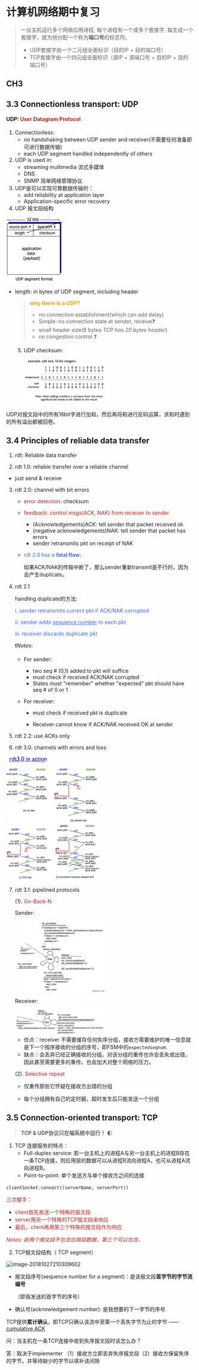 # 计算机网络期中复习

> 一台主机运行多个网络应用进程, 每个进程有一个或多个套接字, 每生成一个套接字，就为他分配一个称为**端口号**的标志符。
>
> - UDP套接字由一个二元组全面标识（目的IP + 目的端口号）
> - TCP套接字由一个四元组全面标识（源IP + 源端口号 + 目的IP + 目的端口号）

## CH3

## 3.3  Connectionless transport: UDP 

#### UDP: <font color = #B22222>User Datagram Protocol</font>

1. Connectionless:
    - no handshaking between UDP sender and receiver(不需要任何准备即可进行数据传输)
    - each UDP segment handled independently of others
2. UDP is used in:
   - streaming multimedia 流式多媒体
   - DNS
   - SNMP 简单网络管理协议
3. UDP是可以实现可靠数据传输的：
   - add reliability at application layer
   - Application-specific error recovery
4. UDP 报文段结构 

<img src="./fig/image-20181027105809918.png" width="30%" height="30%" />

- length: in bytes of UDP segment,  including header

  > <font color = #DAA520>**why there is a UDP?**</font>
  >
  > - no connection establishment(which can add delay)
  > - Simple: no connection state at sender, receive:question:
  > - small header size(8 bytes   *TCP has 20 bytes header*)
  > - no congestion control :question:





  5. UDP checksum: 

     <img src="./fig/image-20181027110840064.png" width=50% height=50% />

UDP对报文段中的所有16bit字进行加和，然后再将和进行反码运算，求和时遇到的所有溢出都被回卷。

## 3.4  Principles of reliable data transfer

1. rdt: Reliable data transfer

2. rdt 1.0: reliable transfer over a reliable channel

- just send & receive

3. rdt 2.0: channel with bit errors

   - <font color = #B22222>error detection</font>: checksum

   - <font color = #B22222>feedback: control msgs(ACK, NAK) from receiver to sender</font>

     - (Acknowledgements)ACK: tell sender that packet received ok
     - (negative acknowledgements)NAK: tell sender that packet has errors
     - sender retransmits pkt on receipt of NAK

   - <font color = #4169E1>rdt 2.0 has a **fatal flaw:**</font>

     如果ACK/NAK的传输中断了，那么sender重新transmit是不行的，因为会产生duplicate。

4. rdt 2.1

   handling duplicate的方法:

   <font color = #4169E1>i. sender retransmits current pkt if ACK/NAK corrupted </font>

   <font color = #4169E1>ii. sender adds <u>sequence number</u> to each pkt</font>

   <font color = #4169E1>iii. receiver discards duplicate pkt</font>

   :exclamation:*Notes*:

   - For sender:

     - two seq # (0,1) added to pkt will suffice
     - must check if received ACK/NAK corrupted
     - States must "remember" whether "expected" pkt should have seq # of 0 or 1

   - For receiver:

     - must check if received pkt is duplicate

     - Receiver cannot know if ACK/NAK received OK at sender

5. rdt 2.2: use ACKs only

6. rdt 3.0: channels with errors and loss

<img src="./fig/image-20181027171454591.png" width=50% height=50% />

<img src="./fig/image-20181027171547386.png" width=50% height=50% />

7. rdt 3.1: pipelined protocols

   (1). <font color = #B22222>Go-Back-N</font>

   Sender: 

   <img src="./fig/image-20181027192307382.png" width=50% height=50% />

   Receiver:

   <img src="./fig/image-20181027192317990.png" width=50% height=50% />



   - 优点：receiver 不需要缓存任何失序分组，接收方需要维护的唯一信息就是下一个按序接收的分组的序号，即FSM中的```expectedseqnum```.
   - 缺点：会丢弃已经正确接收的分组。对该分组的重传也许会丢失或出错，因此甚至需要更多的重传。也会加大对整个网络的压力。

   (2). <font color = #B22222>Selective repeat </font>

   - 仅重传那些它怀疑在接收方出错的分组

   - 每个分组拥有自己的定时器，超时发生后只能发送一个分组


## 3.5  Connection-oriented transport: TCP

> **TCP & UDP协议只在端系统中运行！** :first_quarter_moon:

1. TCP 连接服务的特点：
   - Full-duplex service: 若一台主机上的进程A与另一台主机上的进程B存在一条TCP连接，则应用层的数据可以从进程B流向进程A，也可从进程A流向进程B。
   - Point-to-point: 单个发送方与单个接收方之间的连接

```clientSocket.connect((serverName, serverPort))```

<font color=#B22222>三次握手：</font>

- <font color=#B22222>client首先发送一个特殊的报文段</font>
- <font color=#B22222>server用另一个特殊的TCP报文段来响应</font>
- <font color=#B22222>最后，client再用第三个特殊的报文段作为响应</font>

<font color=#B22222>*Notes: 前两个报文段不包含应用层数据，第三个可以包含。*</font>

2. TCP报文段结构（ TCP segment）

![image-20181027210309602](./fig/image-20181027210309602.png)

- 报文段序号(sequence number for a segment)：是该报文段**首字节的字节流编号**    

  （即我发送的首字节的序号）

- 确认号(acknowledgement number): 是我想要的下一字节的序号

TCP提供**累计确认**，即TCP只确认该流中至第一个丢失字节为止的字节 ——   <u> cumulative ACK</u>

问：当主机在一条TCP连接中收到失序报文段时该怎么办？

答：取决于implementer （1）接收方立即丢弃失序报文段（2）接收方保留失序的字节，并等待缺少的字节以填补该间隙

